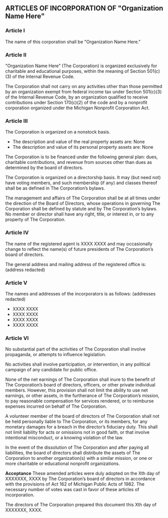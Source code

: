 ## ARTICLES OF INCORPORATION OF "Organization Name Here"


### Article I


The name of this corporation shall be "Organization Name Here."


### Article II


"Organization Name Here" (The Corporation) is organized exclusively for charitable and educational purposes, within the meaning of Section 501(c)(3) of the Internal Revenue Code.

The Corporation shall not carry on any activities other than those permitted by an organization exempt from federal income tax under Section 501(c)(3) of the Internal Revenue Code, by an organization qualified to receive contributions under Section 170(c)(2) of the code and by a nonprofit corporation organized under the Michigan Nonprofit Corporation Act.

### Article III

The Corporation is organized on a nonstock basis.

- The description and value of the real property assets are: None
- The description and value of its personal property assets are: None

The Corporation is to be financed under the following general plan: dues, charitable contributions, and revenue from sources other than dues as determined by the board of directors.

The Corporation is organized on a directorship basis. It may (but need not) have voting members, and such membership (if any) and classes thereof shall be as defined in The Corporation’s bylaws.

The management and affairs of The Corporation shall be at all times under the direction of the Board of Directors, whose operations in governing The Corporation shall be defined by statute and by The Corporation’s bylaws. No member or director shall have any right, title, or interest in, or to any property of The Corporation.

### Article IV

The name of the registered agent is XXXX XXXX and may occasionally change to reflect the name(s) of future presidents of The Corporation’s board of directors.

The general address and mailing address of the registered office is: (address redacted)

### Article V

The names and addresses of the incorporators is as follows: (addresses redacted)

- XXXX XXXX
- XXXX XXXX
- XXXX XXXX
- XXXX XXXX

### Article VI

No substantial part of the activities of The Corporation shall involve propaganda, or attempts to influence legislation.

No activities shall involve participation, or intervention, in any political campaign of any candidate for public office.

None of the net earnings of The Corporation shall inure to the benefit of The Corporation’s board of directors, officers, or other private individual members. However, this provision shall not limit the ability to use net earnings, or other assets, in the furtherance of The Corporation’s mission, to pay reasonable compensation for services rendered, or to reimburse expenses incurred on behalf of The Corporation.

A volunteer member of the board of directors of The Corporation shall not be held personally liable to The Corporation, or its members, for any monetary damages for a breach in the director’s fiduciary duty. This shall not limit liability for acts or omissions not in good faith, or that involve intentional misconduct, or a knowing violation of the law.

In the event of the dissolution of The Corporation and after paying all liabilities, the board of directors shall distribute the assets of The Corporation to another organization(s) with a similar mission, or one or more charitable or educational nonprofit organizations.

**Acceptance**
These amended articles were duly adopted on the Xth day of XXXXXXX, XXXX by The Corporation’s board of directors in accordance with the provisions of Act 162 of Michigan Public Acts of 1982. The necessary number of votes was cast in favor of these articles of incorporation.

The directors of The Corporation prepared this document this Xth day of XXXXXXX, XXXX.

